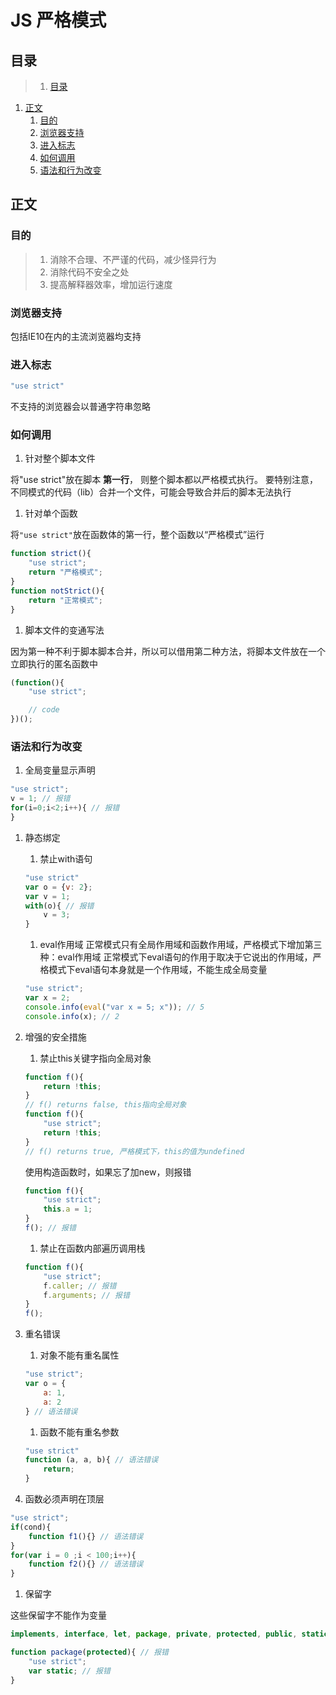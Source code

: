 # JS 严格模式

## 目录

>1. [目录](#目录 "目录")
1. [正文](#正文 "正文")
    1. [目的](#目的 "目的")
    1. [浏览器支持](#浏览器支持 "浏览器支持")
    1. [进入标志](#进入标志 "进入标志")
    1. [如何调用](#如何调用 "如何调用")
    1. [语法和行为改变](#语法和行为改变 "语法和行为改变")

## 正文

### 目的

>
> 1. 消除不合理、不严谨的代码，减少怪异行为
> 1. 消除代码不安全之处
> 1. 提高解释器效率，增加运行速度
>

### 浏览器支持

包括IE10在内的主流浏览器均支持

### 进入标志

```js
"use strict"
```

不支持的浏览器会以普通字符串忽略

### 如何调用

1. 针对整个脚本文件

将"use strict"放在脚本 **第一行**， 则整个脚本都以严格模式执行。
要特别注意，不同模式的代码（lib）合并一个文件，可能会导致合并后的脚本无法执行

1. 针对单个函数

将`"use strict"`放在函数体的第一行，整个函数以“严格模式”运行

```js
function strict(){
    "use strict";
    return "严格模式";
}
function notStrict(){
    return "正常模式";
}
```

1. 脚本文件的变通写法

因为第一种不利于脚本脚本合并，所以可以借用第二种方法，将脚本文件放在一个立即执行的匿名函数中

```js
(function(){
    "use strict";

    // code
})();
```

### 语法和行为改变

1. 全局变量显示声明

```js
"use strict";
v = 1; // 报错
for(i=0;i<2;i++){ // 报错
}
```

1. 静态绑定
    1. 禁止with语句
    ```js
    "use strict"
    var o = {v: 2};
    var v = 1;
    with(o){ // 报错
        v = 3;
    }
    ```
    1. eval作用域
    正常模式只有全局作用域和函数作用域，严格模式下增加第三种：eval作用域
    正常模式下eval语句的作用于取决于它说出的作用域，严格模式下eval语句本身就是一个作用域，不能生成全局变量
    ```js
    "use strict";
    var x = 2;
    console.info(eval("var x = 5; x")); // 5
    console.info(x); // 2
    ```
1. 增强的安全措施
    1. 禁止this关键字指向全局对象
    ```js
    function f(){
        return !this;
    } 
    // f() returns false, this指向全局对象
    function f(){
        "use strict";
        return !this;
    } 
    // f() returns true, 严格模式下，this的值为undefined
    ```
    使用构造函数时，如果忘了加new，则报错
    ```js
    function f(){
        "use strict";
        this.a = 1;
    }
    f(); // 报错
    ```
    1. 禁止在函数内部遍历调用栈
    ```js
    function f(){
        "use strict";
        f.caller; // 报错
        f.arguments; // 报错
    }
    f();
    ```
1. 重名错误
    1. 对象不能有重名属性
    ```js
    "use strict";
    var o = {
        a: 1,
        a: 2
    } // 语法错误
    ```
    1. 函数不能有重名参数
    ```js
    "use strict"
    function (a, a, b){ // 语法错误
        return;
    }
    ```

1. 函数必须声明在顶层

```js
"use strict";
if(cond){
    function f1(){} // 语法错误
}
for(var i = 0 ;i < 100;i++){
    function f2(){} // 语法错误
}
```

1. 保留字

这些保留字不能作为变量

```js
implements, interface, let, package, private, protected, public, static, yield
```

```js
function package(protected){ // 报错
    "use strict";
    var static; // 报错
}
```